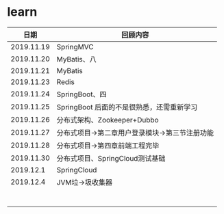 # learn

| 日期       | 回顾内容                                       |
| ---------- | ---------------------------------------------- |
| 2019.11.19 | SpringMVC                                      |
| 2019.11.20 | MyBatis、八                                    |
| 2019.11.21 | MyBatis                                        |
| 2019.11.23 | Redis                                          |
| 2019.11.24 | SpringBoot、四                                 |
| 2019.11.25 | SpringBoot 后面的不是很熟悉，还需重新学习      |
| 2019.11.26 | 分布式架构、Zookeeper+Dubbo                    |
| 2019.11.27 | 分布式项目->第二章用户登录模块->第三节注册功能 |
| 2019.11.28 | 分布式项目->第四章前端工程完毕                 |
| 2019.11.30 | 分布式项目、SpringCloud测试基础                |
| 2019.12.1  | SpringCloud                                    |
| 2019.12.4  | JVM垃->圾收集器                                |
|            |                                                |
|            |                                                |
|            |                                                |
|            |                                                |
|            |                                                |
|            |                                                |
|            |                                                |

